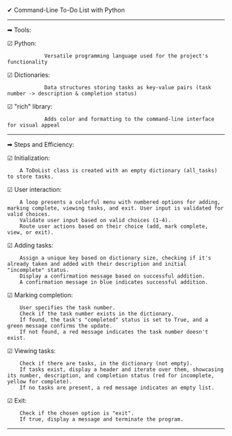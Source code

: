 ✔ Command-Line To-Do List with Python  

____________________________________________________________________________________________________________________________________________________________________________

➡ Tools:

☑ Python: 

                Versatile programming language used for the project's functionality
                
☑ Dictionaries:

                Data structures storing tasks as key-value pairs (task number -> description & completion status)
                
☑ "rich" library: 

                Adds color and formatting to the command-line interface for visual appeal
___________________________________________________________________________________________________________________________________________________________________________

➡ Steps and Efficiency:

☑ Initialization:

        A ToDoList class is created with an empty dictionary (all_tasks) to store tasks.
        
☑ User interaction:

        A loop presents a colorful menu with numbered options for adding, marking complete, viewing tasks, and exit. User input is validated for valid choices.
        Validate user input based on valid choices (1-4).
        Route user actions based on their choice (add, mark complete, view, or exit).
        
☑ Adding tasks:

        Assign a unique key based on dictionary size, checking if it's already taken and added with their description and initial "incomplete" status.
        Display a confirmation message based on successful addition.
        A confirmation message in blue indicates successful addition.
        
☑ Marking completion:

        User specifies the task number. 
        Check if the task number exists in the dictionary.
        If found, the task's "completed" status is set to True, and a green message confirms the update. 
        If not found, a red message indicates the task number doesn't exist.
        
☑ Viewing tasks:

        Check if there are tasks, in the dictionary (not empty).
        If tasks exist, display a header and iterate over them, showcasing its number, description, and completion status (red for incomplete, yellow for complete).
        If no tasks are present, a red message indicates an empty list.
☑ Exit:

        Check if the chosen option is "exit".
        If true, display a message and terminate the program.
____________________________________________________________________________________________________________________________________________________________________________
